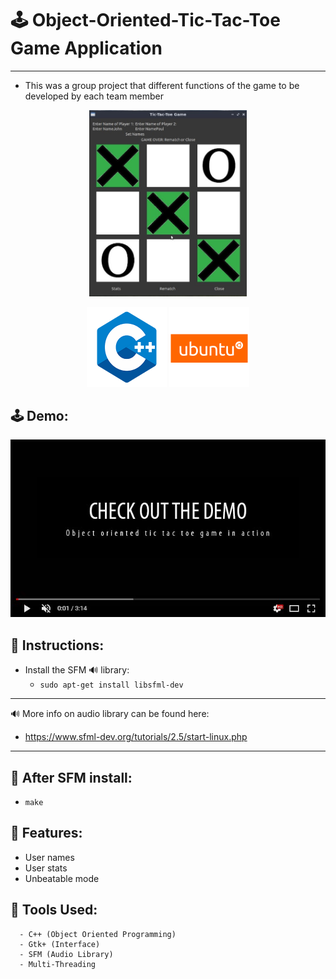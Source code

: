 #  🕹 Object-Oriented-Tic-Tac-Toe Game Application
-----------------------------
- This was a group project that different functions of the game to be developed by each team member

<p align="center">
      <img width="50%" height="50%" src="https://github.com/jpdsnz/Object-Oriented-Tic-Tac-Toe/blob/3a3d3da60b74e3d8b14ec9be5e14d30b447a01ce/ttt.jpg?raw=true">
</p>

<p align="center">
      <img width="128" height="128" src="https://github.com/jpdsnz/jpdsnz/blob/main/c-plus-plus.png">
      <img width="128" height="128" src="https://github.com/jpdsnz/jpdsnz/blob/main/ubuntu.png">
</p>

## 🕹 Demo:

<p align="center">
  <a href="https://drive.google.com/file/d/1NC70aIaqlYXPKp74di4__m-X-F_LfqGK/view?usp=share_link"><img src="https://raw.githubusercontent.com/jpdsnz/jpdsnz/main/youtube-blank.jpg"></a>
</p>

## 📕 Instructions: 
  - Install the SFM 🔊 library:
    - `sudo apt-get install libsfml-dev`
---------------------------------------------
🔊 More info on audio library can be found here:
  - https://www.sfml-dev.org/tutorials/2.5/start-linux.php
---------------------------------------------
## 📕 After SFM install:
  - `make`
  
## 🎲 Features: 
  - User names
  - User stats
  - Unbeatable mode
  
## 🔧 Tools Used:
      - C++ (Object Oriented Programming)
      - Gtk+ (Interface)
      - SFM (Audio Library)
      - Multi-Threading
